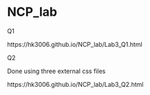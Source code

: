 # NCP_lab
<p>Q1</p>
https://hk3006.github.io/NCP_lab/Lab3_Q1.html
<br>
<p>Q2</p>
<p>Done using three external css files</p>
https://hk3006.github.io/NCP_lab/Lab3_Q2.html

